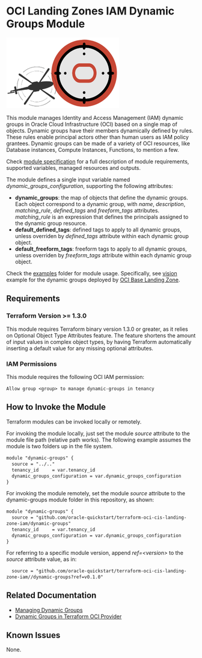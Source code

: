 # OCI Landing Zones IAM Dynamic Groups Module

![Landing Zone logo](../landing_zone_300.png)

This module manages Identity and Access Management (IAM) dynamic groups in Oracle Cloud Infrastructure (OCI) based on a single map of objects. Dynamic groups have their members dynamically defined by rules. These rules enable principal actors other than human users as IAM policy grantees. Dynamic groups can be made of a variety of OCI resources, like Database instances, Compute Instances, Functions, to mention a few.

Check [module specification](./SPEC.md) for a full description of module requirements, supported variables, managed resources and outputs.

The module defines a single input variable named *dynamic_groups_configuration*, supporting the following attributes:
   - **dynamic_groups**: the map of objects that define the dynamic groups. Each object correspond to a dynamic group, with *name*, *description*, *matching_rule*, *defined_tags* and *freeform_tags* attributes. *matching_rule* is an expression that defines the principals assigned to the dynamic group resource.
   - **default_defined_tags**: defined tags to apply to all dynamic groups, unless overriden by *defined_tags* attribute within each dynamic group object.
   - **default_freeform_tags**: freeform tags to apply to all dynamic groups, unless overriden by *freeform_tags* attribute within each dynamic group object.

Check the [examples](./examples/) folder for module usage. Specifically, see [vision](./examples/vision/README.md) example for the dynamic groups deployed by [OCI Base Landing Zone](https://github.com/oracle-quickstart/oci-cis-landingzone-quickstart).

## Requirements
### Terraform Version >= 1.3.0

This module requires Terraform binary version 1.3.0 or greater, as it relies on Optional Object Type Attributes feature. The feature shortens the amount of input values in complex object types, by having Terraform automatically inserting a default value for any missing optional attributes.

### IAM Permissions

This module requires the following OCI IAM permission:
```
Allow group <group> to manage dynamic-groups in tenancy
```

## How to Invoke the Module

Terraform modules can be invoked locally or remotely. 

For invoking the module locally, just set the module *source* attribute to the module file path (relative path works). The following example assumes the module is two folders up in the file system.
```
module "dynamic-groups" {
  source = "../.."
  tenancy_id     = var.tenancy_id
  dynamic_groups_configuration = var.dynamic_groups_configuration
}
```

For invoking the module remotely, set the module *source* attribute to the dynamic-groups module folder in this repository, as shown:
```
module "dynamic-groups" {
  source = "github.com/oracle-quickstart/terraform-oci-cis-landing-zone-iam/dynamic-groups"
  tenancy_id     = var.tenancy_id
  dynamic_groups_configuration = var.dynamic_groups_configuration
}
```
For referring to a specific module version, append *ref=\<version\>* to the *source* attribute value, as in:
```
  source = "github.com/oracle-quickstart/terraform-oci-cis-landing-zone-iam//dynamic-groups?ref=v0.1.0"
```

## Related Documentation
- [Managing Dynamic Groups](https://docs.oracle.com/en-us/iaas/Content/Identity/Tasks/managingdynamicgroups.htm)
- [Dynamic Groups in Terraform OCI Provider](https://registry.terraform.io/providers/oracle/oci/latest/docs/resources/identity_dynamic_group)

## Known Issues
None.
